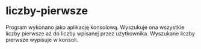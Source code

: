 # liczby-pierwsze
Program wykonano jako aplikację konsolową.
Wyszukuje ona wszystkie liczby pierwsze aż do liczby wpisanej przez użytkownika. Wyszukane liczby pierwsze wypisuje w konsoli.
